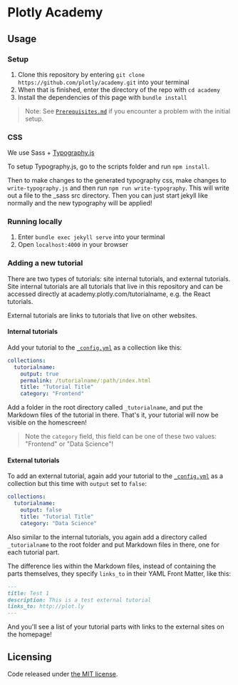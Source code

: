 # Plotly Academy

## Usage

### Setup

1. Clone this repository by entering `git clone https://github.com/plotly/academy.git` into your terminal
2. When that is finished, enter the directory of the repo with `cd academy`
3. Install the dependencies of this page with `bundle install`

> Note: See [`Prerequisites.md`](prerequisites.md) if you encounter a problem with the initial setup.

### CSS
We use Sass + [Typography.js](https://github.com/KyleAMathews/typography.js)

To setup Typography.js, go to the scripts folder and run `npm install`.

Then to make changes to the generated typography css, make changes to `write-typography.js` and then run `npm run write-typography`. This will write out a file to the \_sass src directory. Then you can just start jekyll like normally and the new typography will be applied!

### Running locally

1. Enter `bundle exec jekyll serve` into your terminal
2. Open `localhost:4000` in your browser

### Adding a new tutorial

There are two types of tutorials: site internal tutorials, and external tutorials. Site internal tutorials are all tutorials that live in this repository and can be accessed directly at academy.plotly.com/tutorialname, e.g. the React tutorials.

External tutorials are links to tutorials that live on other websites.

#### Internal tutorials

Add your tutorial to the [`_config.yml`](_config.yml) as a collection like this:

```YAML
collections:
  tutorialname:
    output: true
    permalink: /tutorialname/:path/index.html
    title: "Tutorial Title"
    category: "Frontend"
```

Add a folder in the root directory called `_tutorialname`, and put the Markdown files of the tutorial in there. That's it, your tutorial will now be visible on the homescreen!

> Note the `category` field, this field can be one of these two values: "Frontend" or "Data Science"!

#### External tutorials

To add an external tutorial, again add your tutorial to the [`_config.yml`](_config.yml) as a collection but this time with `output` set to `false`:

```YAML
collections:
  tutorialname:
    output: false
    title: "Tutorial Title"
    category: "Data Science"
```

Also similar to the internal tutorials, you again add a directory called `_tutorialname` to the root folder and put Markdown files in there, one for each tutorial part.

The difference lies within the Markdown files, instead of containing the parts themselves, they specify `links_to` in their YAML Front Matter, like this:

```Markdown
---
title: Test 1
description: This is a test external tutorial
links_to: http://plot.ly
---
```

And you'll see a list of your tutorial parts with links to the external sites on the homepage!

## Licensing

Code released under [the MIT license](LICENSE.txt).
